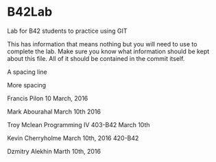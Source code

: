 # B42Lab
Lab for B42 students to practice using GIT

This has information that means nothing but you will need to use to complete the lab.
Make sure you know what information should be kept about this file. All of it should be contained in the commit itself. 

A spacing line

More spacing

Francis Pilon
10 March, 2016

Mark Abourahal
March 10th 2016

Troy Mclean
Programming IV
403-B42
March 10th

Kevin Cherryholme
March 10th, 2016
420-B42

Dzmitry Alekhin
Marth 10th, 2016


